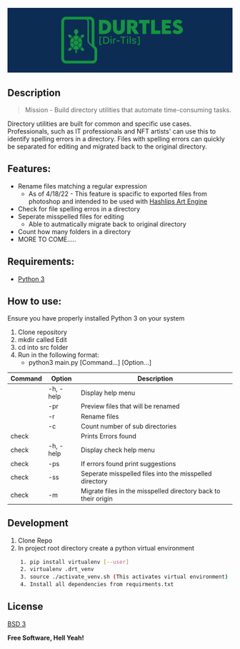 ![Banner](https://github.com/PinedaVictor/Durtles/blob/main/docs/banner.jpg)

## Description

> Mission - Build directory utilities that automate time-consuming tasks.

Directory utilities are built for common and specific use cases. Professionals, such as IT professionals and NFT artists' can use this to identify spelling errors in a directory. Files with spelling errors can quickly be separated for editing and migrated back to the original directory.

## Features:

- Rename files matching a regular expression
  - As of 4/18/22 - This feature is spacific to exported files from photoshop and intended to be used with [Hashlips Art Engine](https://github.com/HashLips/hashlips_art_engine)
- Check for file spelling erros in a directory
- Seperate misspelled files for editing
  - Able to autmatically migrate back to original directory
- Count how many folders in a directory
- MORE TO COME.....

## Requirements:

- [Python 3](https://www.python.org/)

## How to use:

Ensure you have properly installed Python 3 on your system

1. Clone repository
2. mkdir called Edit
3. cd into src folder
4. Run in the following format:
   - python3 main.py [Command...] [Option...]

| Command | Option    | Description                                                    |
| ------- | --------- | -------------------------------------------------------------- |
|         | -h, -help | Display help menu                                              |
|         | -pr       | Preview files that will be renamed                             |
|         | -r        | Rename files                                                   |
|         | -c        | Count number of sub directories                                |
| check   |           | Prints Errors found                                            |
| check   | -h, -help | Display check help menu                                        |
| check   | -ps       | If errors found print suggestions                              |
| check   | -ss       | Seperate misspelled files into the misspelled directory        |
| check   | -m        | Migrate files in the misspelled directory back to their origin |

## Development

1. Clone Repo
2. In project root directory create a python virtual environment

```sh
    1. pip install virtualenv [--user]
    2. virtualenv .drt_venv
    3. source ./activate_venv.sh (This activates virtual environment)
    4. Install all dependencies from requirments.txt
```

## License

[BSD 3](https://github.com/PinedaVictor/Durtles/blob/main/LICENSE)

**Free Software, Hell Yeah!**

